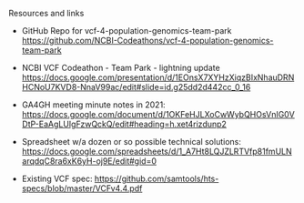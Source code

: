 Resources and links

- GitHub Repo for vcf-4-population-genomics-team-park https://github.com/NCBI-Codeathons/vcf-4-population-genomics-team-park

- NCBI VCF Codeathon - Team Park - lightning update
https://docs.google.com/presentation/d/1EOnsX7XYHzXiqzBIxNhauDRNHCNoU7KVD8-NnaV99ac/edit#slide=id.g25dd2d442cc_0_16 

- GA4GH meeting minute notes in 2021: https://docs.google.com/document/d/1OKFeHJLXoCwWybQHOsVnIG0VDtP-EaAgLUIgFzwQckQ/edit#heading=h.xet4rizdunp2

- Spreadsheet w/a dozen or so possible technical solutions: https://docs.google.com/spreadsheets/d/1_A7Ht8LQJZLRTVfp81fmULNarqdqC8ra6xK6yH-oj9E/edit#gid=0

- Existing VCF spec: https://github.com/samtools/hts-specs/blob/master/VCFv4.4.pdf
